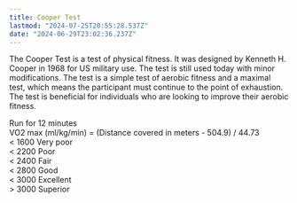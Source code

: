 ```yaml
---
title: Cooper Test
lastmod: "2024-07-25T20:55:28.537Z"
date: "2024-06-29T23:02:36.237Z"
---
```


The Cooper Test is a test of physical fitness. It was designed by Kenneth H. Cooper in 1968 for US military use. The test is still used today with minor modifications. The test is a simple test of aerobic fitness and a maximal test, which means the participant must continue to the point of exhaustion. The test is beneficial for individuals who are looking to improve their aerobic fitness.

Run for 12 minutes\
VO2 max (ml/kg/min) = (Distance covered in meters - 504.9) / 44.73\
< 1600 Very poor\
< 2200 Poor\
< 2400 Fair\
< 2800 Good\
< 3000 Excellent\
\> 3000 Superior
